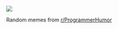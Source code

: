 ![](https://preview.redd.it/1ux2fgp2dhrd1.png?width=640&crop=smart&auto=webp&s=e922090cff02d65e7542a723e32a675f4d7876f8)

 Random memes from [r/ProgrammerHumor](https://www.reddit.com/r/ProgrammerHumor/)
